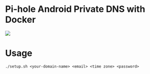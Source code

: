 # Pi-hole Android Private DNS with Docker

<img src="https://raw.githubusercontent.com/sreejithag/pi-hole-android-private-dns-docker/main/assets/banner.png"> <br/>

# Usage
`./setup.sh <your-domain-name> <email> <time zone> <password>`
